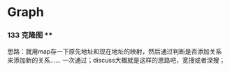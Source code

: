 # Graph

### 133 克隆图 **
思路：就用map存一下原先地址和现在地址的映射，然后通过判断是否添加关系来添加新的关系…… 一次通过；discuss大概就是这样的思路吧，宽搜或者深搜；
